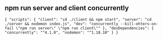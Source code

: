 ## npm run server and client concurrently

`{
    "scripts": {
        "client": "cd ./client && npm start",
        "server": "cd ./server && nodemon index.js",
        "dev": "concurrently --kill-ohters-on-fail \"npm run server\" \"npm run client\""
    },
    "devDependencies": {
        "concurrently": "^4.1.0",
        "nodemon": "^1.18.10"
    }
}`
